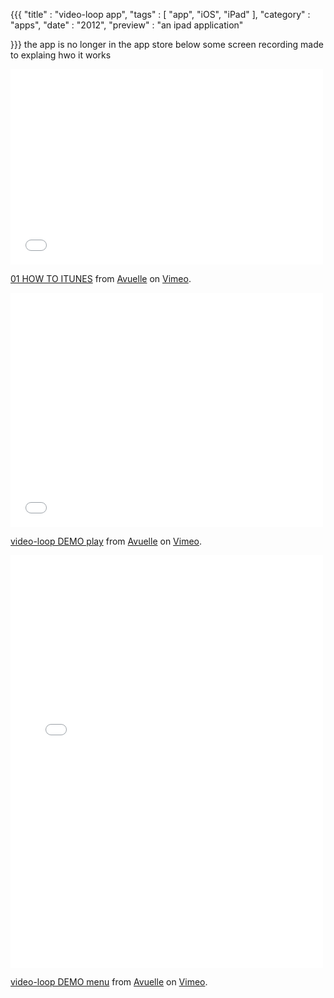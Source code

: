 {{{
    "title"    : "video-loop app",
    "tags"     : [ "app", "iOS", "iPad" ],
    "category" : "apps",
    "date"     : "2012",
    "preview"  : "an ipad application"

}}}
the app is no longer in the app store below some screen recording made to explaing hwo it works

<iframe src="//player.vimeo.com/video/46675286" width="500" height="313" frameborder="0" webkitallowfullscreen mozallowfullscreen allowfullscreen></iframe> <p><a href="http://vimeo.com/46675286">01 HOW TO ITUNES</a> from <a href="http://vimeo.com/user10099748">Avuelle</a> on <a href="https://vimeo.com">Vimeo</a>.</p>

<iframe src="//player.vimeo.com/video/46646860" width="500" height="375" frameborder="0" webkitallowfullscreen mozallowfullscreen allowfullscreen></iframe> <p><a href="http://vimeo.com/46646860">video-loop DEMO play</a> from <a href="http://vimeo.com/user10099748">Avuelle</a> on <a href="https://vimeo.com">Vimeo</a>.</p>

<iframe src="//player.vimeo.com/video/46646142" width="500" height="660" frameborder="0" webkitallowfullscreen mozallowfullscreen allowfullscreen></iframe> <p><a href="http://vimeo.com/46646142">video-loop DEMO menu</a> from <a href="http://vimeo.com/user10099748">Avuelle</a> on <a href="https://vimeo.com">Vimeo</a>.</p>